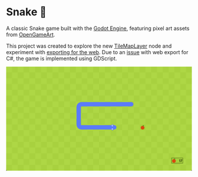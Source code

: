 # Snake 🐍

A classic Snake game built with the [Godot Engine](https://godotengine.org/), featuring pixel art assets from [OpenGameArt](https://opengameart.org/content/snake-game-assets).

This project was created to explore the new [TileMapLayer](https://docs.godotengine.org/en/4.3/classes/class_tilemaplayer.html) node and experiment with [exporting for the web](https://docs.godotengine.org/en/4.3/tutorials/export/exporting_for_web.html). 
Due to an [issue](https://github.com/godotengine/godot/issues/70796) with web export for C#, the game is implemented using GDScript.

![screenshot](./screenshot.png)